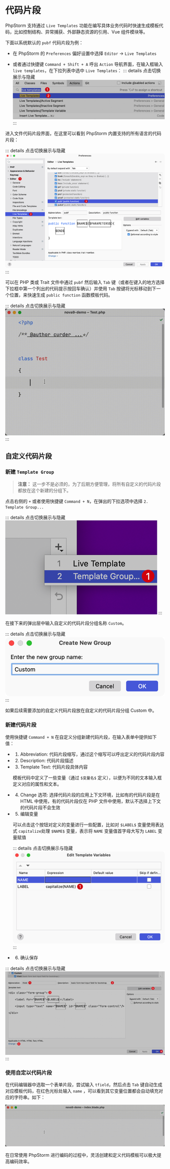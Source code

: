 # 代码片段

PhpStorm 支持通过 `Live Templates` 功能在编写具体业务代码时快速生成模板代码，比如控制结构、异常捕获、外部静态资源的引用、Vue 组件模块等。

下面以系统默认的 `pubf` 代码片段为例：

- 在 PhpStorm 的 `Preferences` 偏好设置中选择 `Editor` -> `Live Templates`

- 或者通过快捷键 `Command + Shift + A` 呼出 `Action` 导航界面，在输入框输入 `live templates`，在下拉列表中选中 `Live Templates`：
    ::: details 点击切换展示与隐藏
    ![](./images/live-templates/search-live-templates.png)
    :::

进入文件代码片段界面，在这里可以看到 PhpStorm 内置支持的所有语言的代码片段：

::: details 点击切换展示与隐藏
![](./images/live-templates/live-templates.png)
:::

可以在 PHP 类或 Trait 文件中通过 `pubf` 然后输入 `Tab` 键（或者在键入的地方选择下拉框中第一个列出的代码提示按回车确认）并使用 `Tab` 按键将光标移动到下一个位置，来快速生成 `public function` 函数模板代码。

::: details 点击切换展示与隐藏
![](./images/live-templates/create-new-function-use-pubf-live-template.gif)
:::

## 自定义代码片段

### 新建 `Template Group`

> **注意：** 这一步不是必须的，为了后期方便管理，将所有自定义的代码片段都放在这个新建的分组下。

点击右侧的 `+` 或者使用快捷键 `Command + N`，在弹出的下拉选项中选择 `2. Template Group...`

::: details 点击切换展示与隐藏
![](./images/live-templates/create-template-group.png)
:::

在接下来的弹出层中输入自定义的代码片段分组名称 `Custom`。

::: details 点击切换展示与隐藏
![](./images/live-templates/custom-template-group-name.png)
:::

如果后续需要添加的自定义代码片段放在自定义的代码片段分组 Custom 中。

### 新建代码片段

使用快捷键 `Command + N` 在自定义分组新建代码片段，在输入表单中提供如下值：

- 1. Abbreviation: 代码片段缩写，通过这个缩写可以呼出定义的代码片段内容
- 2. Description: 代码片段描述
- 3. Template Text: 代码片段具体内容
  
    模板代码中定义了一些变量（通过 `$变量名$` 定义），以便为不同的文本输入框定义对应的属性和文本。

- 4. Change 选项: 选择代码片段的应用上下文环境，比如有的代码片段是在 HTML 中使用，有的代码片段仅在 PHP 文件中使用，默认不选择上下文的代码片段不会生效

- 5. 编辑变量
  
  可以点击这个按钮对定义的变量进行一些配置，比如对 `$LABEL$` 变量使用表达式 `capitalize`处理 `$NAME$` 变量，表示将 `NAME` 变量值首字母大写为 `LABEL` 变量赋值
  
  ::: details 点击切换展示与隐藏
  ![](./images/live-templates/edit-template-variables.png)
  :::

- 6. 确认保存

::: details 点击切换展示与隐藏
![](./images/live-templates/create-new-live-template.png)
:::

### 使用自定以代码片段

在代码编辑器中选取一个表单片段，尝试输入 `tfield`，然后点击 `Tab` 键自动生成对应模板代码，在红色光标处输入 `name` ，可以看到其它变量位置都会自动填充对应的字符串。如下：

![](./images/live-templates/apply-custom-live-template.gif)

在日常使用 PhpStorm 进行编码的过程中，灵活创建和定义代码模板可以极大提高编码效率。

